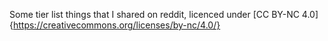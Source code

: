 Some tier list things that I shared on reddit, licenced under [CC BY-NC 4.0]{https://creativecommons.org/licenses/by-nc/4.0/}
